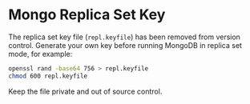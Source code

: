 # Mongo Replica Set Key

The replica set key file (`repl.keyfile`) has been removed from version control.
Generate your own key before running MongoDB in replica set mode, for example:

```bash
openssl rand -base64 756 > repl.keyfile
chmod 600 repl.keyfile
```

Keep the file private and out of source control.
